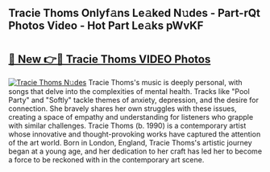 ## Tracie Thoms Onlyf𝚊ns Le𝚊ked N𝚞des - Part-rQt Photos Video - Hot Part Le𝚊ks pWvKF

# <h2><a href="http://ab69277.deff.icu/?id=Tracie+Thoms">🔗 New 👉🔴 Tracie Thoms VIDEO Photos</a></h2>

[![Tracie Thoms N𝚞des](https://i.imgur.com/rIISA9y.gif)](http://ab69277.deff.icu/?id=Tracie+Thoms)
Tracie Thoms's music is deeply personal, with songs that delve into the complexities of mental health. Tracks like "Pool Party" and "Softly" tackle themes of anxiety, depression, and the desire for connection. She bravely shares her own struggles with these issues, creating a space of empathy and understanding for listeners who grapple with similar challenges. Tracie Thoms (b. 1990) is a contemporary artist whose innovative and thought-provoking works have captured the attention of the art world. Born in London, England, Tracie Thoms's artistic journey began at a young age, and her dedication to her craft has led her to become a force to be reckoned with in the contemporary art scene.
